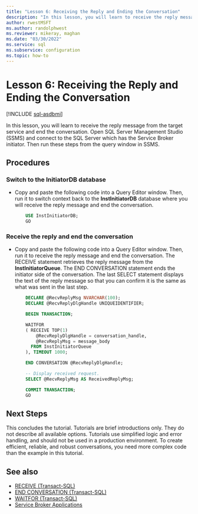 ```yaml
---
title: "Lesson 6: Receiving the Reply and Ending the Conversation"
description: "In this lesson, you will learn to receive the reply message from the target service and end the conversation."
author: rwestMSFT
ms.author: randolphwest
ms.reviewer: mikeray, maghan
ms.date: "03/30/2022"
ms.service: sql
ms.subservice: configuration
ms.topic: how-to
---
```


# Lesson 6: Receiving the Reply and Ending the Conversation

[!INCLUDE [sql-asdbmi](../../includes/applies-to-version/sql-asdbmi.md)]

In this lesson, you will learn to receive the reply message from the target service and end the conversation. Open SQL Server Management Studio (SSMS) and connect to the SQL Server which has the Service Broker initiator. Then run these steps from the query window in SSMS.

## Procedures

### Switch to the InitiatorDB database

- Copy and paste the following code into a Query Editor window. Then, run it to switch context back to the **InstInitiatorDB** database where you will receive the reply message and end the conversation.

    ```sql
        USE InstInitiatorDB;
        GO
    ```

### Receive the reply and end the conversation

- Copy and paste the following code into a Query Editor window. Then, run it to receive the reply message and end the conversation. The RECEIVE statement retrieves the reply message from the **InstInitiatorQueue**. The END CONVERSATION statement ends the initiator side of the conversation. The last SELECT statement displays the text of the reply message so that you can confirm it is the same as what was sent in the last step.

    ```sql
        DECLARE @RecvReplyMsg NVARCHAR(100);
        DECLARE @RecvReplyDlgHandle UNIQUEIDENTIFIER;

        BEGIN TRANSACTION;

        WAITFOR
        ( RECEIVE TOP(1)
            @RecvReplyDlgHandle = conversation_handle,
            @RecvReplyMsg = message_body
          FROM InstInitiatorQueue
        ), TIMEOUT 1000;

        END CONVERSATION @RecvReplyDlgHandle;

        -- Display received request.
        SELECT @RecvReplyMsg AS ReceivedReplyMsg;

        COMMIT TRANSACTION;
        GO
    ```

## Next Steps

This concludes the tutorial. Tutorials are brief introductions only. They do not describe all available options. Tutorials use simplified logic and error handling, and should not be used in a production environment. To create efficient, reliable, and robust conversations, you need more complex code than the example in this tutorial.

## See also

- [RECEIVE (Transact-SQL)](../../t-sql/statements/receive-transact-sql.md)
- [END CONVERSATION (Transact-SQL)](../../t-sql/statements/end-conversation-transact-sql.md)
- [WAITFOR (Transact-SQL)](../../t-sql/language-elements/waitfor-transact-sql.md)
- [Service Broker Applications](service-broker-applications.md)
